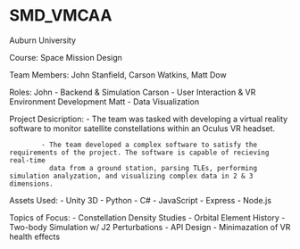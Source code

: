 # SMD_VMCAA

Auburn University 

Course: Space Mission Design

Team Members: John Stanfield, Carson Watkins, Matt Dow

Roles: John - Backend & Simulation
       Carson - User Interaction & VR Environment Development
       Matt - Data Visualization
       
       
Project Desicription: 
            - The team was tasked with developing a virtual reality software to monitor satellite constellations within an Oculus VR headset.
            
            - The team developed a complex software to satisfy the requirements of the project. The software is capable of recieving real-time 
              data from a ground station, parsing TLEs, performing simulation analyzation, and visualizing complex data in 2 & 3 dimensions.
              
Assets Used:
            - Unity 3D
            - Python
            - C#
            - JavaScript
              - Express
              - Node.js

Topics of Focus:
            - Constellation Density Studies
            - Orbital Element History
            - Two-body Simulation w/ J2 Perturbations
            - API Design
            - Minimazation of VR health effects
            
            
